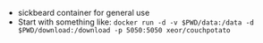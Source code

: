 * sickbeard container for general use
* Start with something like: `docker run -d -v $PWD/data:/data -d $PWD/download:/download -p 5050:5050 xeor/couchpotato`
